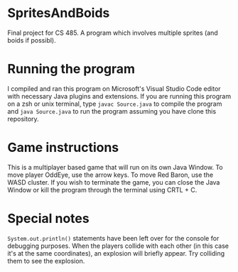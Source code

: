 # SpritesAndBoids
Final project for CS 485. A program which involves multiple sprites (and boids if possibl).

# Running the program
I compiled and ran this program on Microsoft's Visual Studio Code editor with necessary Java plugins and extensions. If you are running this program on a zsh or unix terminal, type `javac Source.java` to compile the program and `java Source.java` to run the program assuming you have clone this repository.

# Game instructions
This is a multiplayer based game that will run on its own Java Window. To move player OddEye, use the arrow keys. To move Red Baron, use the WASD cluster.
If you wish to terminate the game, you can close the Java Window or kill the program through the terminal using CRTL + C.

# Special notes
`System.out.println()` statements have been left over for the console for debugging purposes. When the players collide with
each other (in this case it's at the same coordinates), an explosion will briefly appear. Try colliding them to see the
explosion.